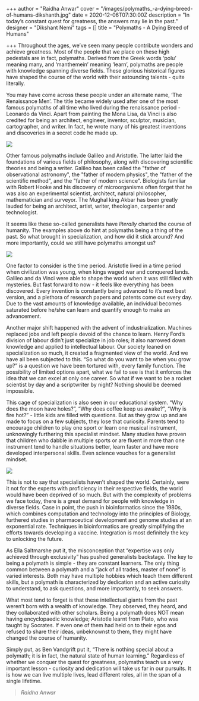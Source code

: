+++
author = "Raidha Anwar"
cover = "/images/polymaths_-a-dying-breed-of-humans-dikshanth.jpg"
date = 2020-12-06T07:30:00Z
description = "In today’s constant quest for greatness, the answers may lie in the past."
designer = "Dikshant Nemi"
tags = []
title = "Polymaths - A Dying Breed of Humans"

+++
Throughout the ages, we’ve seen many people contribute wonders and achieve greatness. Most of the people that we place on these high pedestals are in fact, polymaths. Derived from the Greek words ‘polu’ meaning many, and ‘manthemein’ meaning ‘learn’, polymaths are people with knowledge spanning diverse fields. These glorious historical figures have shaped the course of the world with their astounding talents - quite literally.

You may have come across these people under an alternate name, ‘The Renaissance Men’. The title became widely used after one of the most famous polymaths of all time who lived during the renaissance period - Leonardo da Vinci. Apart from painting the Mona Lisa, da Vinci is also credited for being an architect, engineer, inventor, sculptor, musician, cartographer, and writer. In fact, he wrote many of his greatest inventions and discoveries in a secret code he made up.

![](/images/6-12-1.png)

Other famous polymaths include Galileo and Aristotle. The latter laid the foundations of various fields of philosophy, along with discovering scientific theories and being a writer. Galileo has been called the "father of observational astronomy", the "father of modern physics", the "father of the scientific method", and the "father of modern science". Biologists familiar with Robert Hooke and his discovery of microorganisms often forget that he was also an experimental scientist, architect, natural philosopher, mathematician and surveyor. The Mughal king Akbar has been greatly lauded for being an architect, artist, writer, theologian, carpenter and technologist.

It seems like these so-called generalists have _literally_ charted the course of humanity. The examples above do hint at polymaths being a thing of the past. So what brought in specialization, and how did it stick around? And more importantly, could we still have polymaths amongst us?

  
![](/images/6-12-2.png)

One factor to consider is the time period. Aristotle lived in a time period when civilization was young, when kings waged war and conquered lands. Galileo and da Vinci were able to shape the world when it was still filled with mysteries. But fast forward to now - it feels like everything has been discovered. Every invention is constantly being advanced to it’s next best version, and a plethora of research papers and patents come out every day. Due to the vast amounts of knowledge available, an individual becomes saturated before he/she can learn and quantify enough to make an advancement.

Another major shift happened with the advent of industrialization. Machines replaced jobs and left people devoid of the chance to learn. Henry Ford’s division of labour didn’t just specialize in job roles; it also narrowed down knowledge and applied to intellectual labour. Our society leaned on specialization so much, it created a fragmented view of the world. And we have all been subjected to this. “So what do you want to be when you grow up?” is a question we have been tortured with, every family function. The possibility of limited options apart, what we fail to see is that it enforces the idea that we can excel at only one career. So what if we want to be a rocket scientist by day and a scriptwriter by night? Nothing should be deemed impossible.

This cage of specialization is also seen in our educational system. “Why does the moon have holes?”, “Why does coffee keep us awake?”, “Why is fire hot?” - little kids are filled with questions. But as they grow up and are made to focus on a few subjects, they lose that curiosity. Parents tend to encourage children to play one sport or learn one musical instrument, unknowingly furthering this specialist mindset. Many studies have proven that children who dabble in multiple sports or are fluent in more than one instrument tend to handle situations better, learn faster and have more developed interpersonal skills. Even science vouches for a generalist mindset.

![](/images/6-12-3.png)

This is not to say that specialists haven’t shaped the world. Certainly, were it not for the experts with proficiency in their respective fields, the world would have been deprived of so much. But with the complexity of problems we face today, there is a great demand for people with knowledge in diverse fields. Case in point, the push in bioinformatics since the 1980s, which combines computation and technology into the principles of Biology, furthered studies in pharmaceutical development and genome studies at an exponential rate. Techniques in bioinformatics are greatly simplifying the efforts towards developing a vaccine. Integration is most definitely the key to unlocking the future.

As Ella Saltmarshe put it, the misconception that “expertise was only achieved through exclusivity” has pushed generalists backstage. The key to being a polymath is simple - they are constant learners. The only thing common between a polymath and a “jack of all trades, master of none” is varied interests. Both may have multiple hobbies which teach them different skills, but a polymath is characterized by dedication and an active curiosity to understand, to ask questions, and more importantly, to seek answers.

What most tend to forget is that these intellectual giants from the past weren’t born with a wealth of knowledge. They observed, they heard, and they collaborated with other scholars. Being a polymath does NOT mean having encyclopaedic knowledge; Aristotle learnt from Plato, who was taught by Socrates. If even one of them had held on to their egos and refused to share their ideas, unbeknownst to them, they might have changed the course of humanity.

Simply put, as Ben Vandgrift put it, “There is nothing special about a polymath; it is in fact, the natural state of human learning.” Regardless of whether we conquer the quest for greatness, polymaths teach us a very important lesson - curiosity and dedication will take us far in our pursuits. It is how we can live multiple lives, lead different roles, all in the span of a single lifetime.

>   
> _Raidha Anwar_